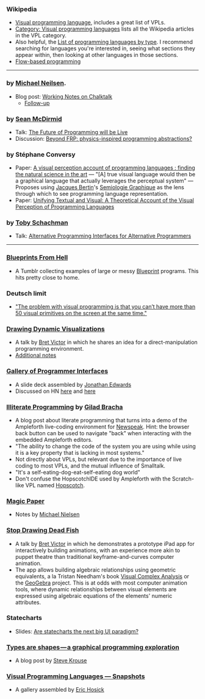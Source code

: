 ### Wikipedia
* [Visual programming language](https://en.wikipedia.org/wiki/Visual_programming_language), includes a great list of VPLs.
* [Category: Visual programming languages](https://en.wikipedia.org/wiki/Category:Visual_programming_languages) lists all the Wikipedia articles in the VPL category.
* Also helpful, the [List of programming languages by type](https://en.wikipedia.org/wiki/List_of_programming_languages_by_type). I recommend searching for languages you're interested in, seeing what sections they appear within, then looking at other languages in those sections.
* [Flow-based programming](https://en.wikipedia.org/wiki/Flow-based_programming)


---


### by [Michael Neilsen](http://michaelnielsen.org).
* Blog post: [Working Notes on Chalktalk](http://cognitivemedium.com/interfaces-1/index.html)
    * [Follow-up](http://cognitivemedium.com/magic_paper/index.html)


### by [Sean McDirmid](https://twitter.com/seanmcdirmid18)
* Talk: [The Future of Programming will be Live](https://www.youtube.com/watch?v=bnqkglrSqrg)
* Discussion: [Beyond FRP: physics-inspired programming abstractions?](http://lambda-the-ultimate.org/node/2913)


### by Stéphane Conversy
* Paper: [A visual perception account of programming languages : finding the natural science in the art](https://hal.inria.fr/hal-00737414) — "[A] true visual language would then be a graphical language that actually leverages the perceptual system" — Proposes using [Jacques Bertin](https://en.wikipedia.org/wiki/Jacques_Bertin)'s [Semiologie Graphique](https://fr.wikipedia.org/wiki/Sémiologie_graphique) as the lens through which to see programming language representation.
* Paper: [Unifying Textual and Visual: A Theoretical Account of the Visual Perception of Programming Languages](https://dl.acm.org/citation.cfm?id=2661138)


### by [Toby Schachman](https://twitter.com/tobiaschneider)
* Talk: [Alternative Programming Interfaces for Alternative Programmers](https://vimeo.com/41968528)


---


### [Blueprints From Hell](https://blueprintsfromhell.tumblr.com)
* A Tumblr collecting examples of large or messy [Blueprint](implementations.md#blueprint) programs. This hits pretty close to home.


### Deutsch limit
* ["The problem with visual programming is that you can’t have more than 50 visual primitives on the screen at the same time."](https://en.wikipedia.org/wiki/Deutsch_limit)


### [Drawing Dynamic Visualizations](https://vimeo.com/66085662)
* A talk by [Bret Victor](worrydream.com) in which he shares an idea for a direct-manipulation programming environment.
* [Additional notes](http://worrydream.com/DrawingDynamicVisualizationsTalkAddendum/)


### [Gallery of Programmer Interfaces](https://docs.google.com/presentation/d/1MD-CgzODFWzdpnYXr8bEgysfDmb8PDV6iCAjH5JIvaI/preview?slide=id.g1da0625f1b_0_92)
* A slide deck assembled by [Jonathan Edwards](https://twitter.com/jonathoda)
* Discussed on HN [here](https://news.ycombinator.com/item?id=16624724) and [here](https://news.ycombinator.com/item?id=14290909)


### [Illiterate Programming](https://gbracha.github.io/illiterateProgramming/out/illiterateProgramming.html) by [Gilad Bracha](https://en.wikipedia.org/wiki/Gilad_Bracha)
* A blog post about literate programming that turns into a demo of the Ampleforth live-coding environment for [Newspeak](https://en.wikipedia.org/wiki/Newspeak_(programming_language)). Hint: the browser back button can be used to navigate "back" when interacting with the embedded Ampleforth editors.
* "The ability to change the code of the system you are using while using it is a key property that is lacking in most systems."
* Not directly about VPLs, but relevant due to the importance of live coding to most VPLs, and the mutual influence of Smalltalk.
* "It's a self-eating-dog-eat-self-eating dog world"
* Don't confuse the HopscotchIDE used by Ampleforth with the Scratch-like VPL named [Hopscotch](implementations.md#hopscotch).


### [Magic Paper](http://cognitivemedium.com/magic_paper/)
* Notes by [Michael Nielsen](https://twitter.com/michael_nielsen)


### [Stop Drawing Dead Fish](https://vimeo.com/64895205)
* A talk by [Bret Victor](worrydream.com) in which he demonstrates a prototype iPad app for interactively building animations, with an experience more akin to puppet theatre than traditional keyframe-and-curves computer animation.
* The app allows building algebraic relationships using geometric equivalents, a la Tristan Needham's book [Visual Complex Analysis](http://usf.usfca.edu/vca/) or the [GeoGebra](https://en.wikipedia.org/wiki/GeoGebra) project. This is at odds with most computer animation tools, where dynamic relationships between visual elements are expressed using algebraic equations of the elements' numeric attributes.


### Statecharts
* Slides: [Are statecharts the next big UI paradigm?](https://news.ycombinator.com/item?id=15835005)


### [Types are shapes — a graphical programming exploration](https://medium.com/@stevekrouse/types-are-shapes-d6af1e83192f)
* A blog post by [Steve Krouse](http://futureofcoding.org)


### [Visual Programming Languages — Snapshots](http://blog.interfacevision.com/design/design-visual-progarmming-languages-snapshots/)
* A gallery assembled by [Eric Hosick](https://twitter.com/erichosick)
